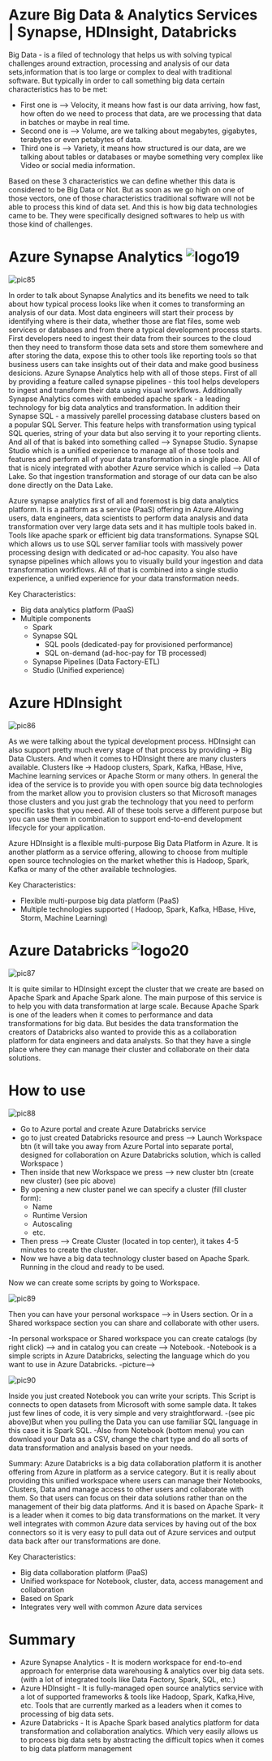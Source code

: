 # Azure Big Data & Analytics Services | Synapse, HDInsight, Databricks

Big Data - is a filed of technology that helps us with solving typical challenges around extraction, processing and analysis of our data sets,information that is too large or complex to deal with traditional software. But typically in order to call something big data certain characteristics has to be met:

- First one is --> Velocity, it means how fast is our data arriving, how fast, how often do we need to process that data, are we processing that data in batches or maybe in real time.
- Second one is --> Volume, are we talking about megabytes, gigabytes, terabytes or even petabytes of data.
- Third one is --> Variety, it means how structured is our data, are we talking about tables or databases or maybe something very complex like Video or social media information.

Based on these 3 characteristics we can define whether this data is considered to be Big Data or Not. But as soon as we go high on one of those vectors, one of those characteristics traditional software will not be able to process this kind of data set. And this is how big data technologies came to be. They were specifically designed softwares to help us with those kind of challenges.

# Azure Synapse Analytics ![logo19](https://github.com/Julian22222/Clouds/blob/main/Azure/logo/logo19.jpg)

![pic85](https://github.com/Julian22222/Clouds/blob/main/Azure/IMG/pic85.jpg)

In order to talk about Synapse Analytics and its benefits we need to talk about how typical process looks like when it comes to transforming an analysis of our data. Most data engineers will start their process by identifying where is their data, whether those are flat files, some web services or databases and from there a typical development process starts.
First developers need to ingest their data from their sources to the cloud then they need to transform those data sets and store them somewhere and after storing the data, expose this to other tools like reporting tools so that business users can take insights out of their data and make good business desicions. Azure Synapse Analytics help with all of those steps.
First of all by providing a feature called synapse pipelines - this tool helps developers to ingest and transform their data using visual workflows. Additionally Synapse Analytics comes with embeded apache spark - a leading technology for big data analytics and transformation. In addition their Synapse SQL - a massively parellel processing database clusters based on a popular SQL Server. This feature helps with transformation using typical SQL queries, string of your data but also serving it to your reporting clients. And all of that is baked into something called --> Synapse Studio. Synapse Studio which is a unified experience to manage all of those tools and features and perform all of your data transformation in a single place. All of that is nicely integrated with abother Azure service which is called --> Data Lake. So that ingestion transformation and storage of our data can be also done directly on the Data Lake.

Azure synapse analytics first of all and foremost is big data analytics platform. It is a paltform as a service (PaaS) offering in Azure.Allowing users, data engineers, data scientists to perform data analysis and data transformation over very large data sets and it has multiple tools baked in. Tools like apache spark or efficient big data transformations. Synapse SQL which allows us to use SQL server familiar tools with massively power processing design with dedicated or ad-hoc capasity. You also have synapse pipelines which allows you to visually build your ingestion and data transformation workflows. All of that is combined into a single studio experience, a unified experience for your data transformation needs.

Key Characteristics:

- Big data analytics platform (PaaS)
- Multiple components
  - Spark
  - Synapse SQL
    - SQL pools (dedicated-pay for provisioned performance)
    - SQL on-demand (ad-hoc-pay for TB processed)
  - Synapse Pipelines (Data Factory-ETL)
  - Studio (Unified experience)

# Azure HDInsight

![pic86](https://github.com/Julian22222/Clouds/blob/main/Azure/IMG/pic86.jpg)

As we were talking about the typical development process. HDInsight can also support pretty much every stage of that process by providing -> Big Data Clusters. And when it comes to HDInsight there are many clusters available. Clusters like -> Hadoop clusters, Spark, Kafka, HBase, Hive, Machine learning services or Apache Storm or many others. In general the idea of the service is to provide you with open source big data technologies from the market allow you to provision clusters so that Microsoft manages those clusters and you just grab the technology that you need to perform specific tasks that you need. All of these tools serve a different purpose but you can use them in combination to support end-to-end development lifecycle for your application.

Azure HDInsight is a flexible multi-purpose Big Data Platform in Azure. It is another platform as a service offering, allowing to choose from multiple open source technologies on the market whether this is Hadoop, Spark, Kafka or many of the other available technologies.

Key Characteristics:

- Flexible multi-purpose big data platform (PaaS)
- Multiple technologies supported ( Hadoop, Spark, Kafka, HBase, Hive, Storm, Machine Learning)

# Azure Databricks ![logo20](https://github.com/Julian22222/Clouds/blob/main/Azure/logo/logo20.jpg)

![pic87](https://github.com/Julian22222/Clouds/blob/main/Azure/IMG/pic87.jpg)

It is quite similar to HDInsight except the cluster that we create are based on Apache Spark and Apache Spark alone. The main purpose of this service is to help you with data transformation at large scale. Because Apache Spark is one of the leaders when it comes to performance and data transformations for big data. But besides the data transformation the creators of Databricks also wanted to provide this as a collaboration platform for data engineers and data analysts. So that they have a single place where they can manage their cluster and collaborate on their data solutions.

# How to use

![pic88](https://github.com/Julian22222/Clouds/blob/main/Azure/IMG/pic88.jpg)

- Go to Azure portal and create Azure Databricks service
- go to just created Databricks resource and press --> Launch Workspace btn (it will take you away from Azure Portal into separate portal, designed for collaboration on Azure Databricks solution, which is called Workspace )
- Then inside that new Workspace we press --> new cluster btn (create new cluster) (see pic above)
- By opening a new cluster panel we can specify a cluster (fill cluster form):
  - Name
  - Runtime Version
  - Autoscaling
  - etc.
- Then press --> Create Cluster (located in top center), it takes 4-5 minutes to create the cluster.
- Now we have a big data technology cluster based on Apache Spark. Running in the cloud and ready to be used.

Now we can create some scripts by going to Workspace.

![pic89](https://github.com/Julian22222/Clouds/blob/main/Azure/IMG/pic89.jpg)

Then you can have your personal workspace --> in Users section. Or in a Shared workspace section you can share and collaborate with other users.

-In personal workspace or Shared workspace you can create catalogs (by right click) --> and in catalog you can create --> Notebook.
-Notebook is a simple scripts in Azure Databricks, selecting the language which do you want to use in Azure Databricks.
-picture-->

![pic90](https://github.com/Julian22222/Clouds/blob/main/Azure/IMG/pic90.jpg)

Inside you just created Notebook you can write your scripts. This Script is connects to open datasets from Microsoft with some sample data. It takes just few lines of code, it is very simple and very straightforward.
-(see pic above)But when you pulling the Data you can use familiar SQL language in this case it is Spark SQL.
-Also from Notebook (bottom menu) you can download your Data as a CSV, change the chart type and do all sorts of data transformation and analysis based on your needs.

Summary:
Azure Databricks is a big data collaboration platform it is another offering from Azure in platform as a service category. But it is really about providing this unified workspace where users can manage their Notebooks, Clusters, Data and manage access to other users and collaborate with them. So that users can focus on their data solutions rather than on the management of their big data platforms. And it is based on Apache Spark- it is a leader when it comes to big data transformations on the market. It very well integrates with common Azure data services by having out of the box connectors so it is very easy to pull data out of Azure services and output data back after our transformations are done.

Key Characteristics:

- Big data collaboration platform (PaaS)
- Unified workspace for Notebook, cluster, data, access management and collaboration
- Based on Spark
- Integrates very well with common Azure data services

# Summary

- Azure Synapse Analytics - It is modern workspace for end-to-end approach for enterprise data warehousing & analytics over big data sets. (with a lot of integrated tools like Data Factory, Spark, SQL, etc.)
- Azure HDInsight - It is fully-managed open source analytics service with a lot of supported frameworks & tools like Hadoop, Spark, Kafka,Hive, etc. Tools that are currently marked as a leaders when it comes to processing of big data sets.
- Azure Databricks - It is Apache Spark based analytics platform for data transformation and collaboration analytics. Which very easily allows us to process big data sets by abstracting the difficult topics when it comes to big data platform management
